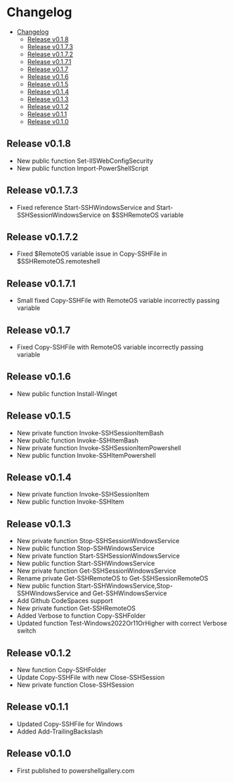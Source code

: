 # Changelog

<!-- TOC -->

- [Changelog](#changelog)
    - [Release v0.1.8](#release-v018)
    - [Release v0.1.7.3](#release-v0173)
    - [Release v0.1.7.2](#release-v0172)
    - [Release v0.1.7.1](#release-v0171)
    - [Release v0.1.7](#release-v017)
    - [Release v0.1.6](#release-v016)
    - [Release v0.1.5](#release-v015)
    - [Release v0.1.4](#release-v014)
    - [Release v0.1.3](#release-v013)
    - [Release v0.1.2](#release-v012)
    - [Release v0.1.1](#release-v011)
    - [Release v0.1.0](#release-v010)

<!-- /TOC -->

## Release v0.1.8

* New public function Set-IISWebConfigSecurity
* New public function Import-PowerShellScript 

## Release v0.1.7.3

* Fixed reference Start-SSHWindowsService and Start-SSHSessionWindowsService on $SSHRemoteOS variable

## Release v0.1.7.2

* Fixed $RemoteOS variable issue in Copy-SSHFile in $SSHRemoteOS.remoteshell

## Release v0.1.7.1

* Small fixed Copy-SSHFile with RemoteOS variable incorrectly passing variable

## Release v0.1.7

* Fixed Copy-SSHFile with RemoteOS variable incorrectly passing variable

## Release v0.1.6

* New public function Install-Winget

## Release v0.1.5

* New private function Invoke-SSHSessionItemBash
* New public function Invoke-SSHItemBash
* New private function Invoke-SSHSessionItemPowershell
* New public function Invoke-SSHItemPowershell

## Release v0.1.4

* New private function Invoke-SSHSessionItem
* New public function Invoke-SSHItem

## Release v0.1.3

* New private function Stop-SSHSessionWindowsService
* New public function Stop-SSHWindowsService
* New private function Start-SSHSessionWindowsService
* New public function Start-SSHWindowsService
* New private function Get-SSHSessionWindowsService
* Rename private Get-SSHRemoteOS to Get-SSHSessionRemoteOS
* New public function Start-SSHWindowsService,Stop-SSHWindowsService and Get-SSHWindowsService
* Add Github CodeSpaces support
* New private function Get-SSHRemoteOS 
* Added Verbose to function Copy-SSHFolder
* Updated function Test-Windows2022Or11OrHigher with correct Verbose switch

## Release v0.1.2

* New function Copy-SSHFolder
* Update Copy-SSHFile with new Close-SSHSession
* New private function Close-SSHSession 


## Release v0.1.1

* Updated Copy-SSHFile for Windows
* Added Add-TrailingBackslash 

## Release v0.1.0

* First published to powershellgallery.com

